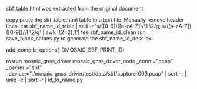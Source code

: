 sbf_table.html was extracted from the original document

copy paste the sbf_table.html table to a text file. Manually remove header lines.
cat sbf_name_id_table | sed -r 's/([0-9])([a-zA-Z])/\1 \2/g; s/([a-zA-Z])([0-9])/\1 \2/g'  | awk '{$2=$2};1'| tee sbf_name_id_clean
run save_block_names.py to generate the sbf_name_id_desc.pkl


add_compile_options(-DMOSAIC_SBF_PRINT_ID)

rosrun mosaic_gnss_driver mosaic_gnss_driver_node _conn:="pcap" _parser:="sbf" _device:="./mosaic_gnss_driver/test/data/sbf/capture_003.pcap" 
    | sort -r | uniq -c | sort -r | id_to_name.py